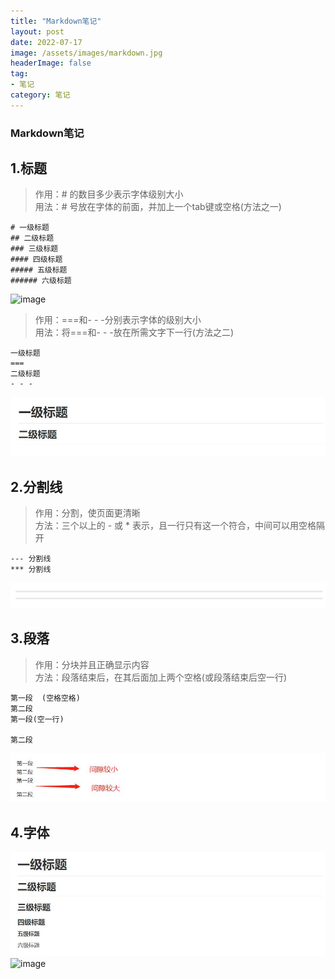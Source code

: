 ```yaml
---
title: "Markdown笔记"
layout: post
date: 2022-07-17
image: /assets/images/markdown.jpg
headerImage: false
tag:
- 笔记
category: 笔记
---
```


###	Markdown笔记

##	1.标题
> 作用：# 的数目多少表示字体级别大小  
> 用法：# 号放在字体的前面，并加上一个tab键或空格(方法之一)  

	# 一级标题
	## 二级标题
	### 三级标题
	#### 四级标题
	##### 五级标题
	###### 六级标题
<!-- ![](../assets/images/Markdown_img/Title1.jpg) -->
![image](https://github.com/zhuoyue2/zhuoyue2.github.io/tree/master/assets/images/Markdown_img/Title1.jpg)

> 作用：===和- - -分别表示字体的级别大小  
> 用法：将===和- - -放在所需文字下一行(方法之二)  

	一级标题
	===
	二级标题
	- - -
![](..\assets\images\Markdown_img\Title2.jpg)



## 2.分割线
> 作用：分割，使页面更清晰  
> 方法：三个以上的 - 或 * 表示，且一行只有这一个符合，中间可以用空格隔开  

	--- 分割线
	*** 分割线  
![](..\assets\images\Markdown_img\Dividing_line.jpg)



## 3.段落
> 作用：分块并且正确显示内容  
> 方法：段落结束后，在其后面加上两个空格(或段落结束后空一行)

	第一段  (空格空格)
	第二段
	第一段(空一行)

	第二段  
![](..\assets\images\Markdown_img\paragraph_Div.jpg)



## 4.字体

![](../assets/images/Markdown_img/Title1.jpg)  
![image](https://image.baidu.com/search/albumsdetail?tn=albumsdetail&word=%E9%A3%8E%E6%99%AF&album_tab=%E9%A3%8E%E6%99%AF%E6%97%85%E8%A1%8C&album_id=616&rn=30&fr=searchresult&dyTabStr=MCw0LDEsNiw1LDMsNyw4LDIsOQ%3D%3D)

